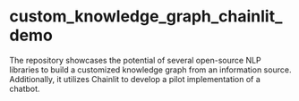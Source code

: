# custom_knowledge_graph_chainlit_demo
The repository showcases the potential of several open-source NLP libraries to build a customized knowledge graph from an information source. Additionally, it utilizes Chainlit to develop a pilot implementation of a chatbot.
